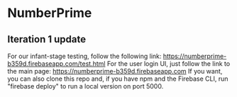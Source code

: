# NumberPrime

## Iteration 1 update
For our infant-stage testing, follow the following link: https://numberprime-b359d.firebaseapp.com/test.html
For the user login UI, just follow the link to the main page: https://numberprime-b359d.firebaseapp.com
If you want, you can also clone this repo and, if you have npm and the Firebase CLI, run "firebase deploy" to
run a local version on port 5000.
